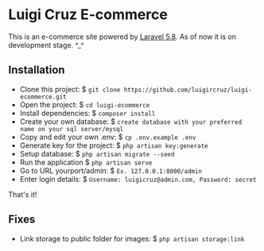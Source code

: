 # Luigi Cruz E-commerce 

This is an e-commerce site powered by [Laravel 5.8](https://laravel.com/docs/5.8). As of now it is on development stage. ^_^

## Installation
* Clone this project:            $ `git clone https://github.com/luigircruz/luigi-ecommerce.git`
* Open the project:              $ `cd luigi-ecommerce`
* Install dependencies:          $ `composer install`
* Create your own database:      $ `create database with your preferred name on your sql server/mysql`
* Copy and edit your own .env:   $ `cp .env.example .env`
* Generate key for the project:  $ `php artisan key:generate`
* Setup database:                $ `php artisan migrate --seed`
* Run the application            $ `php artisan serve`
* Go to URL yourport/admin:      $ `Ex. 127.0.0.1:8000/admin`
* Enter login details:           $ `Username: luigicruz@admin.com, Password: secret`

That's it!

## Fixes
* Link storage to public folder for images: $ `php artisan storage:link`